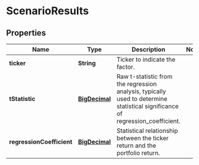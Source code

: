 
# ScenarioResults

## Properties
Name | Type | Description | Notes
------------ | ------------- | ------------- | -------------
**ticker** | **String** | Ticker to indicate the factor. | 
**tStatistic** | [**BigDecimal**](BigDecimal.md) | Raw t-statistic from the regression analysis, typically used to determine statistical significance of regression_coefficient. | 
**regressionCoefficient** | [**BigDecimal**](BigDecimal.md) | Statistical relationship between the ticker return and the portfolio return. | 



